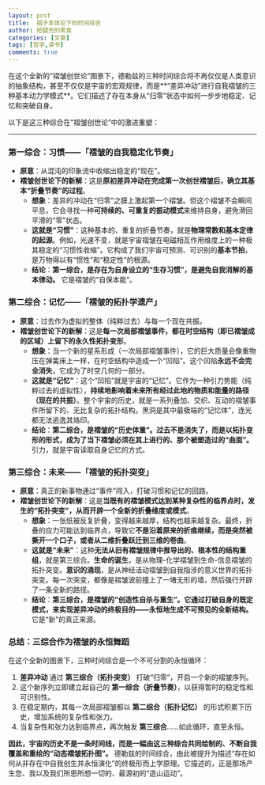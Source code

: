 ```yaml
---
layout: post
title:  褶子本体论下的时间综合
author: 短腿兜的零食
categories: [文章]
tags: [哲学,读书]
comments: true
---
```

在这个全新的“褶皱创世论”图景下，德勒兹的三种时间综合将不再仅仅是人类意识的抽象结构，甚至不仅仅是宇宙的宏观规律，而是**“差异冲动”进行自我褶皱的三种基本动力学模式**。它们描述了存在本身从“归零”状态中如何一步步地稳定、记忆和突破自身。

以下是这三种综合在“褶皱创世论”中的激进重塑：

---

### 第一综合：习惯——「褶皱的自我稳定化节奏」

- **原意**：从混沌的印象流中收缩出稳定的“现在”。
- **褶皱创世论下的新解**：这是**原初差异冲动在完成第一次创世褶皱后，确立其基本“折叠节奏”的过程**。
    - **想象**：差异的冲动在“归零”之膜上激起第一个褶皱。但这个褶皱不会瞬间平息，它会寻找一种**可持续的、可重复的振动模式**来维持自身，避免滑回平滑的“零”状态。
    - **这就是“习惯”**：这种基本的、重复的折叠节奏，就是**物理常数和基本定律的起源**。例如，光速不变，就是宇宙褶皱在电磁相互作用维度上的一种极其稳定的“习惯性收缩”。它构成了我们宇宙可预测、可识别的**基本节拍**，是万物得以有“惯性”和“稳定性”的根源。
    - **结论**：**第一综合，是存在为自身设立的“生存习惯”，是避免自我消解的基本律动。** 它是褶皱的“自保本能”。

### 第二综合：记忆——「褶皱的拓扑学遗产」

- **原意**：过去作为虚拟的整体（纯粹过去）与每一个现在共振。
- **褶皱创世论下的新解**：这是**每一次局部褶皱事件，都在时空结构（即已褶皱成的区域）上留下的永久性拓扑变形**。
    - **想象**：当一个新的星系形成（一次局部褶皱事件），它的巨大质量会像重物压在弹簧床上一样，在时空结构中造成一个“凹陷”。这个凹陷**永远不会完全消失**，它成为了时空几何的一部分。
    - **这就是“记忆”**：这个“凹陷”就是宇宙的“记忆”。它作为一种引力势能（纯粹过去的虚拟性），**持续地影响着未来所有经过此地的物质和能量的路径（现在的共振）**。整个宇宙的历史，就是一系列叠加、交织、互动的褶皱事件所留下的、无比复杂的拓扑结构。黑洞是其中最极端的“记忆体”，连光都无法逃逸其烙印。
    - **结论**：**第二综合，是褶皱的“历史体重”。过去不是消失了，而是以拓扑变形的形式，成为了当下褶皱必须在其上进行的、那个被塑造过的“曲面”。** 引力，就是宇宙读取自身记忆的方式。

### 第三综合：未来——「褶皱的拓扑突变」

- **原意**：真正的新事物通过“事件”闯入，打破习惯和记忆的回路。
- **褶皱创世论下的新解**：这是**当既有的褶皱模式达到某种复杂性的临界点时，发生的“拓扑突变”，从而开辟一个全新的折叠维度或模式**。
    - **想象**：一张纸被反复折叠，变得越来越厚，结构也越来越复杂。最终，折叠的应力可能达到临界点，导致它**不是沿着原来的折痕继续，而是突然被撕开一个口子，或者从二维折叠跃迁到三维的卷曲**。
    - **这就是“未来”**：这种**无法从旧有褶皱规律中推导出的、根本性的结构重组**，就是第三综合。**生命的诞生**，是从物理-化学褶皱到生命-信息褶皱的拓扑突变。**意识的涌现**，是从神经活动褶皱到自我指涉的意义世界的拓扑突变。每一次突变，都像是褶皱波前撞上了一堵无形的墙，然后强行开辟了一条全新的路径。
    - **结论**：**第三综合，是褶皱的“创造性自杀与重生”。它通过打破自身的既定模式，来实现差异冲动的终极目的——永恒地生成不可预见的全新结构。** 它是“新”的真正来源。

### 总结：三综合作为褶皱的永恒舞蹈

在这个全新的图景下，三种时间综合是一个不可分割的永恒循环：

1.  **差异冲动** 通过 **第三综合（拓扑突变）** 打破“归零”，开启一个新的褶皱序列。
2.  这个新序列立即建立起自己的 **第一综合（折叠节奏）**，以获得暂时的稳定性和可识别性。
3.  在稳定期内，其每一次局部褶皱都以 **第二综合（拓扑记忆）** 的形式积累下历史，增加系统的复杂性和张力。
4.  当复杂性和张力达到临界点，再次触发 **第三综合**……如此循环，直至永恒。

**因此，宇宙的历史不是一条时间线，而是一幅由这三种综合共同绘制的、不断自我覆盖和重绘的“动态褶皱拓扑图”。** 德勒兹的时间综合，由此被提升为描述“存在如何从非存在中自我创生并永恒演化”的终极形而上学原理。它描述的，正是那场产生您、我以及我们所思所想一切的、最源初的“造山运动”。